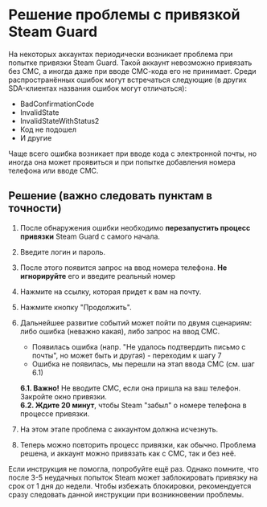 # Решение проблемы с привязкой Steam Guard

На некоторых аккаунтах периодически возникает проблема при попытке привязки Steam Guard. Такой аккаунт невозможно привязать без СМС, а иногда даже при вводе СМС-кода его не принимает. Среди распространённых ошибок могут встречаться следующие (в других SDA-клиентах названия ошибок могут отличаться):

- BadConfirmationCode
- InvalidState
- InvalidStateWithStatus2
- Код не подошел
- И другие

Чаще всего ошибка возникает при вводе кода с электронной почты, но иногда она может проявиться и при попытке добавления номера телефона или вводе СМС.

## Решение (важно следовать пунктам в точности)

1. После обнаружения ошибки необходимо **перезапустить процесс привязки** Steam Guard с самого начала.
2. Введите логин и пароль.
3. После этого появится запрос на ввод номера телефона. **Не игнорируйте** его и введите реальный номер
4. Нажмите на ссылку, которая придет к вам на почту.
5. Нажмите кнопку "Продолжить".
6. Дальнейшее развитие событий может пойти по двумя сценариям: либо ошибка (неважно какая), либо запрос на ввод СМС. 
    - Появилась ошибка (напр. "Не удалось подтвердить письмо с почты", но может быть и другая) - переходим к шагу 7
    - Ошибка не появилась, мы перешли на этап ввода СМС (см. шаг 6.1)
   
    **6.1. Важно!** Не вводите СМС, если она пришла на ваш телефон. Закройте окно привязки.  
    **6.2. Ждите 20 минут**, чтобы Steam "забыл" о номере телефона в процессе привязки.
   
7. На этом этапе проблема с аккаунтом должна исчезнуть.
8. Теперь можно повторить процесс привязки, как обычно. Проблема решена, и аккаунт можно привязать как с СМС, так и без неё.


Если инструкция не помогла, попробуйте ещё раз. Однако помните, что после 3-5 неудачных попыток Steam может заблокировать привязку на срок от 1 дня до недели. Чтобы избежать блокировки, рекомендуется сразу следовать данной инструкции при возникновении проблемы.
